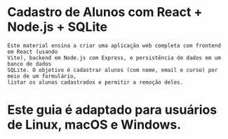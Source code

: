 # Cadastro de Alunos com React + Node.js + SQLite
```
Este material ensina a criar uma aplicação web completa com frontend em React (usando
Vite), backend em Node.js com Express, e persistência de dados em um banco de dados
SQLite. O objetivo é cadastrar alunos (com nome, email e curso) por meio de um formulário,
listar os alunos cadastrados e permitir a remoção deles.
```
# Este guia é adaptado para usuários de Linux, macOS e Windows.
